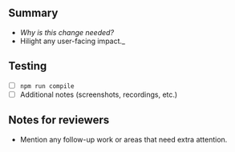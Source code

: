 ## Summary
- _Why is this change needed?_
-  Hilight any user-facing impact._

## Testing
- [ ] `npm run compile`
- [ ] Additional notes (screenshots, recordings, etc.)

## Notes for reviewers
- Mention any follow-up work or areas that need extra attention.
